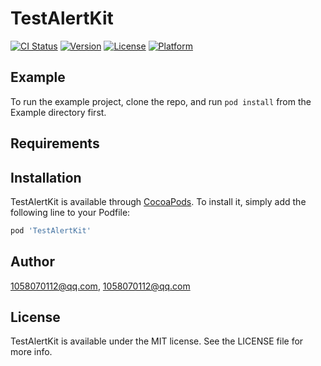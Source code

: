 # TestAlertKit

[![CI Status](https://img.shields.io/travis/1058070112@qq.com/TestAlertKit.svg?style=flat)](https://travis-ci.org/1058070112@qq.com/TestAlertKit)
[![Version](https://img.shields.io/cocoapods/v/TestAlertKit.svg?style=flat)](https://cocoapods.org/pods/TestAlertKit)
[![License](https://img.shields.io/cocoapods/l/TestAlertKit.svg?style=flat)](https://cocoapods.org/pods/TestAlertKit)
[![Platform](https://img.shields.io/cocoapods/p/TestAlertKit.svg?style=flat)](https://cocoapods.org/pods/TestAlertKit)

## Example

To run the example project, clone the repo, and run `pod install` from the Example directory first.

## Requirements

## Installation

TestAlertKit is available through [CocoaPods](https://cocoapods.org). To install
it, simply add the following line to your Podfile:

```ruby
pod 'TestAlertKit'
```

## Author

1058070112@qq.com, 1058070112@qq.com

## License

TestAlertKit is available under the MIT license. See the LICENSE file for more info.
